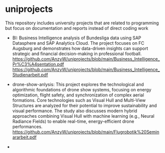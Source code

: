 # uniprojects
This repository includes university projects that are related to programming but focus on documentation and reports instead of direct coding work

- BI:
  Business Intelligence analysis of Bundesliga data using SAP Datasphere and SAP Analytics Cloud. The project focuses on FC Augsburg and demonstrates how data-driven insights can support strategic and financial decision-making in professional football.
https://github.com/AnzyW/uniprojects/blob/main/Business_Intelligence_Pr%C3%A4sentation.pdf
https://github.com/AnzyW/uniprojects/blob/main/Business_Intelligence_Studienarbeit.pdf

- drone-show-anlysis:
  This project explores the technological and algorithmic foundations of drone show systems, focusing on energy optimization, flight safety, and synchronization of complex aerial formations.
Core technologies such as Visual Hull and Multi-View Structures are analyzed for their potential to improve sustainability and visual performance.
The study also discusses modern hybrid approaches combining Visual Hull with machine learning (e.g., Neural Radiance Fields) to enable real-time, energy-efficient drone performances.
https://github.com/AnzyW/uniprojects/blob/main/Flugrobotik%20Seminararbeit.pdf

- 
